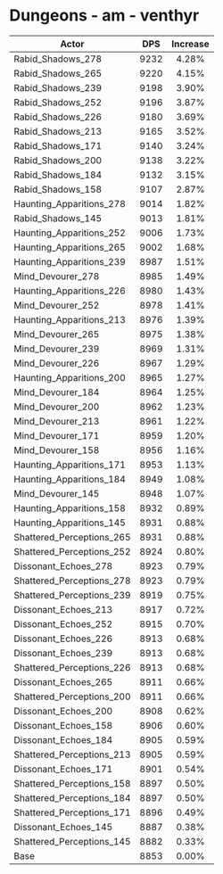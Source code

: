 # Dungeons - am - venthyr
| Actor | DPS | Increase |
|---|:---:|:---:|
|Rabid_Shadows_278|9232|4.28%|
|Rabid_Shadows_265|9220|4.15%|
|Rabid_Shadows_239|9198|3.90%|
|Rabid_Shadows_252|9196|3.87%|
|Rabid_Shadows_226|9180|3.69%|
|Rabid_Shadows_213|9165|3.52%|
|Rabid_Shadows_171|9140|3.24%|
|Rabid_Shadows_200|9138|3.22%|
|Rabid_Shadows_184|9132|3.15%|
|Rabid_Shadows_158|9107|2.87%|
|Haunting_Apparitions_278|9014|1.82%|
|Rabid_Shadows_145|9013|1.81%|
|Haunting_Apparitions_252|9006|1.73%|
|Haunting_Apparitions_265|9002|1.68%|
|Haunting_Apparitions_239|8987|1.51%|
|Mind_Devourer_278|8985|1.49%|
|Haunting_Apparitions_226|8980|1.43%|
|Mind_Devourer_252|8978|1.41%|
|Haunting_Apparitions_213|8976|1.39%|
|Mind_Devourer_265|8975|1.38%|
|Mind_Devourer_239|8969|1.31%|
|Mind_Devourer_226|8967|1.29%|
|Haunting_Apparitions_200|8965|1.27%|
|Mind_Devourer_184|8964|1.25%|
|Mind_Devourer_200|8962|1.23%|
|Mind_Devourer_213|8961|1.22%|
|Mind_Devourer_171|8959|1.20%|
|Mind_Devourer_158|8956|1.16%|
|Haunting_Apparitions_171|8953|1.13%|
|Haunting_Apparitions_184|8949|1.08%|
|Mind_Devourer_145|8948|1.07%|
|Haunting_Apparitions_158|8932|0.89%|
|Haunting_Apparitions_145|8931|0.88%|
|Shattered_Perceptions_265|8931|0.88%|
|Shattered_Perceptions_252|8924|0.80%|
|Dissonant_Echoes_278|8923|0.79%|
|Shattered_Perceptions_278|8923|0.79%|
|Shattered_Perceptions_239|8919|0.75%|
|Dissonant_Echoes_213|8917|0.72%|
|Dissonant_Echoes_252|8915|0.70%|
|Dissonant_Echoes_226|8913|0.68%|
|Dissonant_Echoes_239|8913|0.68%|
|Shattered_Perceptions_226|8913|0.68%|
|Dissonant_Echoes_265|8911|0.66%|
|Shattered_Perceptions_200|8911|0.66%|
|Dissonant_Echoes_200|8908|0.62%|
|Dissonant_Echoes_158|8906|0.60%|
|Dissonant_Echoes_184|8905|0.59%|
|Shattered_Perceptions_213|8905|0.59%|
|Dissonant_Echoes_171|8901|0.54%|
|Shattered_Perceptions_158|8897|0.50%|
|Shattered_Perceptions_184|8897|0.50%|
|Shattered_Perceptions_171|8896|0.49%|
|Dissonant_Echoes_145|8887|0.38%|
|Shattered_Perceptions_145|8882|0.33%|
|Base|8853|0.00%|
